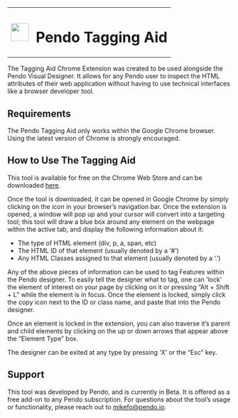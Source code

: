 <table style="border: 0;"><tr><td style="border: 0;"><img src="https://i.imgur.com/GpWEBKr.png" width="40" height="40"></td><td style="border: 0;"><h1>Pendo Tagging Aid</h1></td></tr></table>
The Tagging Aid Chrome Extension was created to be used alongside the Pendo Visual Designer.  It allows for any Pendo user to inspect the HTML attributes of their web application without having to use technical interfaces like a browser developer tool.  

## Requirements
The Pendo Tagging Aid only works within the Google Chrome browser.  Using the latest version of Chrome is strongly encouraged.

## How to Use The Tagging Aid
This tool is available for free on the Chrome Web Store and can be downloaded [here](https://chrome.google.com/webstore/detail/pendo-tagging-aid/jhbhgbhjadlmnigleahdiainjdhomdgn).

Once the tool is downloaded, it can be opened in Google Chrome by simply clicking on the icon in your browser’s navigation bar.  Once the extension is opened, a window will pop up and your cursor will convert into a targeting tool; this tool will draw a blue box around any element on the webpage within the active tab, and display the following information about it:

- The type of HTML element (div, p, a, span, etc)
- The HTML ID of that element (usually denoted by a ‘#’)
- Any HTML Classes assigned to that element (usually denoted by a ‘.’)

Any of the above pieces of information can be used to tag Features within the Pendo designer.  To easily tell the designer what to tag, one can ‘lock’ the element of interest on your page by clicking on it or pressing “Alt + Shift + L” while the element is in focus.  Once the element is locked, simply click the copy icon next to the ID or class name, and paste that into the Pendo designer.

Once an element is locked in the extension, you can also traverse it’s parent and child elements by clicking on the up or down arrows that appear above the “Element Type” box.

The designer can be exited at any type by pressing ‘X’ or the “Esc” key.

## Support
This tool was developed by Pendo, and is currently in Beta.  It is offered as a free add-on to any Pendo subscription.  For questions about the tool’s usage or functionality, please reach out to mikefo@pendo.io.  
